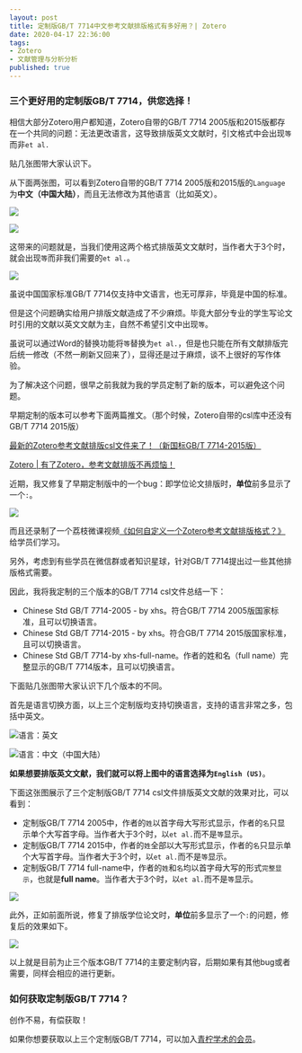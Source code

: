 ```yaml
---
layout: post
title: 定制版GB/T 7714中文参考文献排版格式有多好用？| Zotero
date: 2020-04-17 22:36:00
tags: 
- Zotero
- 文献管理与分析分析
published: true
---
```


### 三个更好用的定制版GB/T 7714，供您选择！

相信大部分Zotero用户都知道，Zotero自带的GB/T 7714 2005版和2015版都存在一个共同的问题：无法更改语言，这导致排版英文文献时，引文格式中会出现`等`而非`et al.`

贴几张图带大家认识下。

从下面两张图，可以看到Zotero自带的GB/T 7714 2005版和2015版的`Language`为**中文（中国大陆）**，而且无法修改为其他语言（比如英文）。

![](https://figurebed-iseex.oss-cn-hangzhou.aliyuncs.com/img/20200418083257.png)

![](https://figurebed-iseex.oss-cn-hangzhou.aliyuncs.com/img/20200419124651.png)

这带来的问题就是，当我们使用这两个格式排版英文文献时，当作者大于3个时，就会出现`等`而非我们需要的`et al.`。

![](https://figurebed-iseex.oss-cn-hangzhou.aliyuncs.com/img/20200418083725.png)

虽说中国国家标准GB/T 7714仅支持中文语言，也无可厚非，毕竟是中国的标准。

但是这个问题确实给用户排版文献造成了不少麻烦。毕竟大部分专业的学生写论文时引用的文献以英文文献为主，自然不希望引文中出现`等`。

虽说可以通过Word的替换功能将`等`替换为`et al.`，但是也只能在所有文献排版完后统一修改（不然一刷新又回来了），显得还是过于麻烦，谈不上很好的写作体验。

为了解决这个问题，很早之前我就为我的学员定制了新的版本，可以避免这个问题。

早期定制的版本可以参考下面两篇推文。（那个时候，Zotero自带的csl库中还没有GB/T 7714 2015版）

[最新的Zotero参考文献排版csl文件来了！（新国标GB/T 7714-2015版）](https://mp.weixin.qq.com/s/T-yIx8-LuA_HHNyTxSRtCw)

[Zotero \| 有了Zotero，参考文献排版不再烦恼！](https://mp.weixin.qq.com/s/FgxUmrGgLOglScllgeca2Q)

近期，我又修复了早期定制版中的一个bug：即学位论文排版时，**单位**前多显示了一个`:`。

![](https://figurebed-iseex.oss-cn-hangzhou.aliyuncs.com/img/20200418085244.png)

而且还录制了一个荔枝微课视频[《如何自定义一个Zotero参考文献排版格式？》](http://weike.fm/cmYhk45006)给学员们学习。

另外，考虑到有些学员在微信群或者知识星球，针对GB/T 7714提出过一些其他排版格式需要。

因此，我将我定制的三个版本的GB/T 7714 csl文件总结一下：

- Chinese Std GB/T 7714-2005 - by xhs。符合GB/T 7714 2005版国家标准，且可以切换语言。
- Chinese Std GB/T 7714-2015 - by xhs。符合GB/T 7714 2015版国家标准，且可以切换语言。
- Chinese Std GB/T 7714-by xhs-full-name。作者的姓和名（full name）完整显示的GB/T 7714版本，且可以切换语言。

下面贴几张图带大家认识下几个版本的不同。

首先是语言切换方面，以上三个定制版均支持切换语言，支持的语言非常之多，包括中英文。

![语言：英文](https://figurebed-iseex.oss-cn-hangzhou.aliyuncs.com/img/20200418090531.png)

![语言：中文（中国大陆）](https://figurebed-iseex.oss-cn-hangzhou.aliyuncs.com/img/20200418090719.png)

**如果想要排版英文文献，我们就可以将上图中的语言选择为`English (US)`**。

下面这张图展示了三个定制版GB/T 7714 csl文件排版英文文献的效果对比，可以看到：

- 定制版GB/T 7714 2005中，作者的`姓`以首字母大写形式显示，作者的`名`只显示单个大写首字母。当作者大于3个时，以`et al.`而不是`等`显示。
- 定制版GB/T 7714 2015中，作者的`姓`全部以大写形式显示，作者的`名`只显示单个大写首字母。当作者大于3个时，以`et al.`而不是`等`显示。
- 定制版GB/T 7714 full-name中，作者的`姓`和`名`均以首字母大写的形式`完整显示`，也就是**full name**。当作者大于3个时，以`et al.`而不是`等`显示。

![](https://figurebed-iseex.oss-cn-hangzhou.aliyuncs.com/img/20200418090023.png)

此外，正如前面所说，修复了排版学位论文时，**单位**前多显示了一个`:`的问题，修复后的效果如下。

![](https://figurebed-iseex.oss-cn-hangzhou.aliyuncs.com/img/20200418091635.png)

以上就是目前为止三个版本GB/T 7714的主要定制内容，后期如果有其他bug或者需要，同样会相应的进行更新。

### 如何获取定制版GB/T 7714？

创作不易，有偿获取！

如果你想要获取以上三个定制版GB/T 7714，可以加入[青柠学术的会员](https://mp.weixin.qq.com/s/qCtHNc8Vq4VPI0nyQtR85w)。

